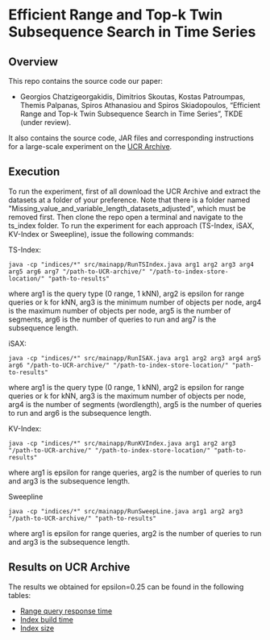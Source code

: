 # Efficient Range and Top-k Twin Subsequence Search in Time Series

## Overview
This repo contains the source code our paper:

- Georgios Chatzigeorgakidis, Dimitrios Skoutas, Kostas Patroumpas, Themis Palpanas, Spiros Athanasiou
and Spiros Skiadopoulos, “Efficient Range and Top-k Twin Subsequence Search in Time Series”, TKDE (under review).

It also contains the source code, JAR files and corresponding instructions for a large-scale experiment on the [UCR Archive](https://www.cs.ucr.edu/%7Eeamonn/time_series_data_2018/). 

## Execution
To run the experiment, first of all download the UCR Archive and extract the datasets at a folder of your preference. Note that there is a folder named "Missing_value_and_variable_length_datasets_adjusted", which must be removed first. Then clone the repo open a terminal and navigate to the ts_index folder. To run the experiment for each approach (TS-Index, iSAX, KV-Index or Sweepline), issue the following commands:

TS-Index:
```
java -cp "indices/*" src/mainapp/RunTSIndex.java arg1 arg2 arg3 arg4 arg5 arg6 arg7 "/path-to-UCR-archive/" "/path-to-index-store-location/" "path-to-results"
```
where arg1 is the query type (0 range, 1 kNN), arg2 is epsilon for range queries or k for kNN, arg3 is the minimum number of objects per node, arg4 is the maximum number of objects per node, arg5 is the number of segments, arg6 is the number of queries to run and arg7 is the subsequence length.

iSAX:
```
java -cp "indices/*" src/mainapp/RunISAX.java arg1 arg2 arg3 arg4 arg5 arg6 "/path-to-UCR-archive/" "/path-to-index-store-location/" "path-to-results"
```
where arg1 is the query type (0 range, 1 kNN), arg2 is epsilon for range queries or k for kNN, arg3 is the maximum number of objects per node, arg4 is the number of segments (wordlength), arg5 is the number of queries to run and arg6 is the subsequence length.

KV-Index:
```
java -cp "indices/*" src/mainapp/RunKVIndex.java arg1 arg2 arg3 "/path-to-UCR-archive/" "/path-to-index-store-location/" "path-to-results"
```
where arg1 is epsilon for range queries, arg2 is the number of queries to run and arg3 is the subsequence length.

Sweepline
```
java -cp "indices/*" src/mainapp/RunSweepLine.java arg1 arg2 arg3 "/path-to-UCR-archive/" "path-to-results"
```
where arg1 is epsilon for range queries, arg2 is the number of queries to run and arg3 is the subsequence length.

## Results on UCR Archive
The results we obtained for epsilon=0.25 can be found in the following tables:

* [Range query response time](https://github.com/chgeorgakidis/ts_index/blob/main/ResponseTimeResults.md)
* [Index build time](https://github.com/chgeorgakidis/ts_index/blob/main/BuildTimeResults.md)
* [Index size](https://github.com/chgeorgakidis/ts_index/blob/main/IndexSizeResults.md)
